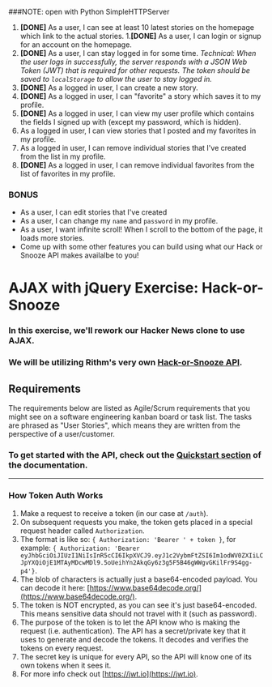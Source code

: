 ###NOTE: open with Python SimpleHTTPServer 

1. **[DONE]** As a user, I can see at least 10 latest stories on the homepage which link to the actual stories.
1.**[DONE]** As a user, I can login or signup for an account on the homepage.
1. **[DONE]** As a user, I can stay logged in for some time. _Technical: When the user logs in successfully, the server responds with a JSON Web Token (JWT) that is required for other requests. The token should be saved to `localStorage` to allow the user to stay logged in._
1. **[DONE]** As a logged in user, I can create a new story.
1. **[DONE]** As a logged in user, I can "favorite" a story which saves it to my profile.
1. **[DONE]** As a logged in user, I can view my user profile which contains the fields I signed up with (except my password, which is hidden).
1. As a logged in user, I can view stories that I posted and my favorites in my profile.
1. As a logged in user, I can remove individual stories that I've created  from the list in my profile.
1. **[DONE]** As a logged in user, I can remove individual favorites from the list of favorites in my profile.

### BONUS

* As a user, I can edit stories that I've created
* As a user, I can change my `name` and `password` in my profile.
* As a user, I want infinite scroll! When I scroll to the bottom of the page, it loads more stories.
* Come up with some other features you can build using what our Hack or Snooze API makes availalbe to you!





# AJAX with jQuery Exercise: Hack-or-Snooze

### In this exercise, we'll rework our Hacker News clone to use AJAX.
### We will be utilizing Rithm's very own [Hack-or-Snooze API](https://hackorsnoozeapi.docs.apiary.io/#). 

## Requirements

The requirements below are listed as Agile/Scrum requirements that you might see on a software engineering kanban board or task list. The tasks are phrased as "User Stories", which means they are written from the perspective of a user/customer.



### To get started with the API, check out the [Quickstart section](https://hackorsnoozeapi.docs.apiary.io/#introduction/quickstart) of the documentation.

---

### How Token Auth Works
1. Make a request to receive a token (in our case at `/auth`).
1. On subsequent requests you make, the token gets placed in a special request header called `Authorization`.
1. The format is like so: `{ Authorization: 'Bearer ' + token }`, for example: `{ Authorization: 'Bearer eyJhbGciOiJIUzI1NiIsInR5cCI6IkpXVCJ9.eyJ1c2VybmFtZSI6Im1odWV0ZXIiLCJpYXQiOjE1MTAyMDcwMDl9.5oUeihYn2AkqGy6z3g5F5B46gWWgvGKilFr9S4gg-p4'}`.
1. The blob of characters is actually just a base64-encoded payload. You can decode it here: [https://www.base64decode.org/](https://www.base64decode.org/).
1. The token is NOT encrypted, as you can see it's just base64-encoded. This means sensitive data should not travel with it (such as password).
1. The purpose of the token is to let the API know who is making the request (i.e. authentication). The API has a secret/private key that it uses to generate and decode the tokens. It decodes and verifies the tokens on every request.
1. The secret key is unique for every API, so the API will know one of its own tokens when it sees it.
1. For more info check out [https://jwt.io](https://jwt.io).
